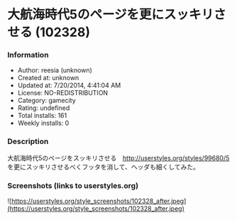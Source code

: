 # 大航海時代5のページを更にスッキリさせる (102328)

### Information
- Author: reesia (unknown)
- Created at: unknown
- Updated at: 7/20/2014, 4:41:04 AM
- License: NO-REDISTRIBUTION
- Category: gamecity
- Rating: undefined
- Total installs: 161
- Weekly installs: 0


### Description
大航海時代5のページをスッキリさせる　http://userstyles.org/styles/99680/5
を更にスッキリさせるべくフッタを消して、ヘッダも細くしてみた。


### Screenshots (links to userstyles.org)
![https://userstyles.org/style_screenshots/102328_after.jpeg](https://userstyles.org/style_screenshots/102328_after.jpeg)


